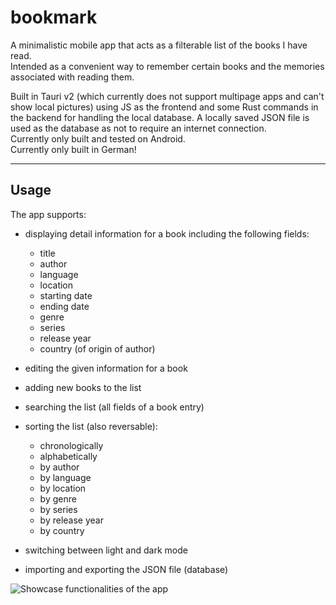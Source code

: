 # bookmark

A minimalistic mobile app that acts as a filterable list of the books I have read.  
Intended as a convenient way to remember certain books and the memories associated with reading them.

Built in Tauri v2 (which currently does not support multipage apps and can't show local pictures) using JS as the frontend and some Rust commands in the backend for handling the local database.
A locally saved JSON file is used as the database as not to require an internet connection.  
Currently only built and tested on Android.  
Currently only built in German!

---

## Usage

The app supports:

- displaying detail information for a book including the following fields:

  - title
  - author
  - language
  - location
  - starting date
  - ending date
  - genre
  - series
  - release year
  - country (of origin of author)
- editing the given information for a book
- adding new books to the list
- searching the list (all fields of a book entry)
- sorting the list (also reversable):

  - chronologically
  - alphabetically
  - by author
  - by language
  - by location
  - by genre
  - by series
  - by release year
  - by country
- switching between light and dark mode
- importing and exporting the JSON file (database)

![Showcase functionalities of the app](./resources/bookmark.gif)
